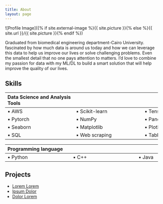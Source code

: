 ```yaml
---
title: About
layout: page
---
```

![Profile Image]({% if site.external-image %}{{ site.picture }}{% else %}{{ site.url }}/{{ site.picture }}{% endif %})

<p>Graduated from biomedical engineering department-Cairo University. fascinated by how much data is around us today and how we can leverage this data to help us improve our lives or solve challenging problems. Even the smallest detail that no one pays attention to matters. 
I’d love to combine my passion for data with my ML/DL to build a smart solution that will help improve the quality of our lives.</p>

<h2>Skills</h2>


| <div style="width:210px"> Data Science and Analysis Tools <div>  |   <div style="width:210px"><div>            |       <div style="width:210px"><div>      |   <div style="width:210px"><div>     |
| :---------------- | :------ | :---- | :----| 
| ▪ AWS                |   ▪ Scikit-learn   | ▪ TensorFlow | ▪ Keras|
| ▪ Pytorch            |   ▪ NumPy          | ▪ Pandas     | ▪ Streamlit|
| ▪ Seaborn   		 |  ▪ Matplotlib      | ▪ Plotly 	 | ▪ NLTK |
| ▪ SQL       		 |  ▪ Web scraping    | ▪ Tableau 	 |▪ Linux|



| <div style="width:200px">Programming language<div>  | <div style="width:200px"><div>  		|  	<div style="width:200px"><div>    | <div style="width:200px"><div> 		|	 <div style="width:200px"><div>   |
| :----   | :------ | :---- | :---- |:----|
| ▪ Python    |    ▪ C++   | ▪ Java   | 	▪ C 	| 	▪ R  |

<h2>Projects</h2>

<ul>
	<li><a href="https://github.com/">Lorem Lorem</a></li>
	<li><a href="https://github.com/">Ipsum Dolor</a></li>
	<li><a href="https://github.com/">Dolor Lorem</a></li>
</ul>
